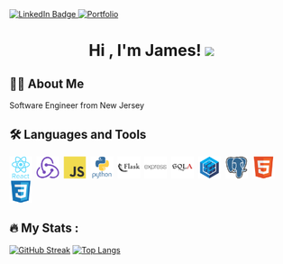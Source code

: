 

<!--
**lee963654/lee963654** is a ✨ _special_ ✨ repository because its `README.md` (this file) appears on your GitHub profile.

Here are some ideas to get you started:

- 🔭 I’m currently working on ...
- 🌱 I’m currently learning ...
- 👯 I’m looking to collaborate on ...
- 🤔 I’m looking for help with ...
- 💬 Ask me about ...
- 📫 How to reach me: ...
- 😄 Pronouns: ...
- ⚡ Fun fact: ...
-->
<div id="badges">
  <a href="https://www.linkedin.com/in/jamesleeswe/" target="_blank">
    <img src="https://img.shields.io/badge/LinkedIn-blue?style=for-the-badge&logo=linkedin&logoColor=white" alt="LinkedIn Badge"/>
  </a>
  <a href="https://lee963654.github.io/" target="_blank">
    <img src="https://img.shields.io/badge/Portfolio-red?style=for-the-badge&" alt="Portfolio" />
  </a>
</div>

<h1 align="center"><b>Hi , I'm James! </b><img src="https://media.giphy.com/media/hvRJCLFzcasrR4ia7z/giphy.gif" width="35"></h1>

## :man_technologist: About Me
Software Engineer from New Jersey


## :hammer_and_wrench: Languages and Tools
<div>
<img src="https://github.com/devicons/devicon/blob/master/icons/react/react-original-wordmark.svg" title="React" alt="React" width="40" height="40"/>&nbsp;
<img src="https://github.com/devicons/devicon/blob/master/icons/redux/redux-original.svg" title="Redux" alt="Redux " width="40" height="40"/>&nbsp;
<img src="https://github.com/devicons/devicon/blob/master/icons/javascript/javascript-original.svg" title="JavaScript" alt="JavaScript" width="40" height="40"/>&nbsp;
<img src="https://github.com/devicons/devicon/blob/master/icons/python/python-original-wordmark.svg"  title="python" alt="python" width="40" height="40"/>&nbsp;
<img src="https://github.com/devicons/devicon/blob/master/icons/flask/flask-original-wordmark.svg"  title="flask" alt="flask" width="40" height="40"/>&nbsp;
<img src="https://github.com/devicons/devicon/blob/master/icons/express/express-original-wordmark.svg"  title="express" alt="express" width="40" height="40"/>&nbsp;
<img src="https://github.com/devicons/devicon/blob/master/icons/sqlalchemy/sqlalchemy-original.svg"  title="sqlalchemy" alt="sqlalchemy" width="40" height="40"/>&nbsp;
<img src="https://github.com/devicons/devicon/blob/master/icons/sequelize/sequelize-original.svg"  title="sequelize" alt="sequelize" width="40" height="40"/>&nbsp;
<img src="https://github.com/devicons/devicon/blob/master/icons/postgresql/postgresql-original.svg"  title="postgresql" alt="postgresql" width="40" height="40"/>&nbsp;
<img src="https://github.com/devicons/devicon/blob/master/icons/html5/html5-original.svg" title="HTML5" alt="HTML" width="40" height="40"/>&nbsp;
<img src="https://github.com/devicons/devicon/blob/master/icons/css3/css3-original.svg"  title="CSS3" alt="CSS" width="40" height="40"/>&nbsp;
</div>

## :fire: My Stats :
[![GitHub Streak](http://github-readme-streak-stats.herokuapp.com?user=lee963654&theme=dark&background=000000)](https://git.io/streak-stats)
[![Top Langs](https://github-readme-stats.vercel.app/api/top-langs/?username=lee963654&layout=compact&theme=vision-friendly-dark)](https://github.com/anuraghazra/github-readme-stats)
